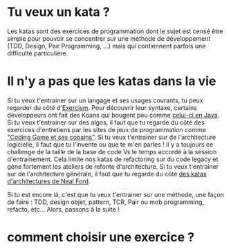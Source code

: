 # Tu veux un kata ?

Les katas sont des exercices de programmation dont le sujet est censé être simple pour pouvoir se concentrer sur une méthode de développement (TDD, Design, Pair Programming, ...) mais qui contiennent parfois une difficulté particulière.

# Il n'y a pas que les katas dans la vie
Si tu veux t'entrainer sur un langage et ses usages courants, tu peux regarder du côté d'[Exercism](https://exercism.org). Pour découvrir leur syntaxe, certains développeurs ont fait des Koans qui bougent peu comme [celui-ci en Java](https://github.com/matyb/java-koans).
Si tu veux t'entrainer sur des algos, il faut que tu regarde du côté des exercices d'entretiens par les sites de jeux de programmation comme ["Coding Game et ses copains"](https://www.codingame.com/work/blog/coding-assessment-tools/best-recruitment-tools-assess-recruit-programmers/).
Si tu veux t'entrainer sur de l'architecture logicielle, il faut que tu l'invente ou que te m'en parles !
Il y a toujours ce challenge de la taille de la base de code Vs le temps accordé à la session d'entrainement.
Cela limite nos katas de refactoring sur du code legacy et gène fortement les ateliers de refonte d'architecture.
Si tu veux t'entrainer sur de l'architecture générale, il faut que tu regarde du côté [des katas d'architectures de Neal Ford](https://www.architecturalkatas.com/).

Si tu est encore là, c'est que tu veux t'entrainer sur une méthode, une façon de faire : TDD, design objet, pattern, TCR, Pair ou mob programming, refacto, etc...
Alors, passons à la suite !

# comment choisir une exercice ?

